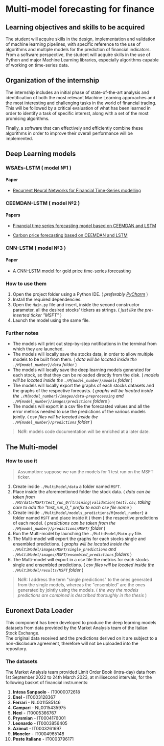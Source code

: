 # Multi-model forecasting for finance

## Learning objectives and skills to be acquired

The student will acquire skills in the design, implementation and validation of machine learning pipelines, with specific reference to the use of algorithms and multiple models for the prediction of financial indicators.  
From a software perspective, the student will acquire skills in the use of Python and major Machine Learning libraries, especially algorithms capable of working on time-series data.

## Organization of the internship

The internship includes an initial phase of state-of-the-art analysis and identification of both the most relevant Machine Learning approaches and the most interesting and challenging tasks in the world of financial trading.  
This will be followed by a critical evaluation of what has been learned in order to identify a task of specific interest, along with a set of the most promising algorithms.
  
Finally, a software that can effectively and efficiently combine these algorithms in order to improve their overall performance will be implemented.

## Deep Learning models

### WSAEs-LSTM ( model №1 )

#### Paper

- [Recurrent Neural Networks for Financial Time-Series modelling](https://ieeexplore.ieee.org/abstract/document/8545666)

### CEEMDAN-LSTM ( model №2 )

#### Papers

- [Financial time series forecasting model based on CEEMDAN and LSTM](https://www.sciencedirect.com/science/article/abs/pii/S0378437118314985)

- [Carbon price forecasting based on CEEMDAN and LSTM](https://www.sciencedirect.com/science/article/abs/pii/S0306261922000782?via=ihub)

### CNN-LSTM ( model №3 )

#### Paper

- [A CNN–LSTM model for gold price time-series forecasting](https://link.springer.com/article/10.1007/s00521-020-04867-x)

### How to use them

1. Open the project folder using a Python IDE. ( _preferably [PyCharm](https://www.jetbrains.com/pycharm/)_ )
2. Install the required dependencies.
3. Open the `Main.py` file and insert, inside the second constructor parameter, all the desired stocks' tickers as strings. ( _just like the pre-inserted ticker "MSFT"_ )
4. Launch the model using the same file.

### Further notes

- The models will print out step-by-step notifications in the terminal from which they are launched.
- The models will locally save the stocks data, in order to allow multiple models to be built from them. ( _data will be located inside the `./M{model_number}/data` folder_ )
- The models will locally save the deep learning models generated for each stock, so that they can be reloaded directly from the disk. ( _models will be located inside the `./M{model_number}/models` folder_ )
- The models will locally export the graphs of each stocks datasets and the graphs of the respective forecasts. ( _graphs will be located inside the `./M{model_number}/images/data-preprocessing` and `./M{model_number}/images/predictions` folders_ )
- The models will export in a csv file the forecasted values and all the error metrics needed to use the predictions of the various models jointly. ( _csv files will be located inside the `./M{model_number}/predictions` folder_ )

> NdR: models code documentation will be enriched at a later date.

## The Multi-model

### How to use it

> Assumption: suppose we ran the models for 1 test run on the MSFT ticker.

1. Create inside `./MultiModel/data` a folder named `MSFT`.
2. Place inside the aforementioned folder the stock data. ( _data can be taken from `./M3/data/MSFT/test_run_0/[training|validation|test].csv`\, taking care to add the "test\_run\_0\_" prefix to each csv file name_ )
3. Create inside `./MultiModel/models_predictions/M{model_number}` a folder named `MSFT` and place inside it ( them ) the respective predictions of each model. ( _predictions can be taken from the `./M{model_number}/predictions/MSFT/` folder_ )
4. Run the Multi-model by launching the `./MultiModel/Main.py` file.
5. The Multi-model will export the graphs for each stocks single and ensembled predictions. ( _graphs will be located inside the `./MultiModel/images/MSFT/single_predictions` and `./MultiModel/images/MSFT/ensembled_predictions` folders_ )
6. The Multi-model will export in a csv file the metrics for each stocks single and ensembled predictions. ( _csv files will be located inside the `./MultiModel/results/MSFT` folder_ )

> NdR: I address the term "single predictions" to the ones generated from the single models, whereas the "ensembled" are the ones generated by jointly using the models. ( _the way the models predictions are combined is described thoroughly in the thesis_ )

## Euronext Data Loader

This component has been developed to produce the deep learning models datasets from data provided by the Market Analysis team of the Italian Stock Exchange.  
The original data received and the predictions derived on it are subject to a non-disclosure agreement, therefore will not be uploaded into the repository.

### The datasets

The Market Analysis team provided Limit Order Book (intra-day) data from 1st September 2022 to 24th March 2023, at millisecond intervals, for the following basket of financial instruments:

1. **Intesa Sanpaolo** - IT0000072618
2. **Enel** - IT0003128367
3. **Ferrari** - NL0011585146
4. **Campari** - NL0015435975
5. **Nexi** - IT0005366767
6. **Prysmian** - IT0004176001
7. **Leonardo** - IT0003856405
8. **Azimut** - IT0003261697
9. **Moncler** - IT0004965148
10. **Poste Italiane** - IT0003796171
